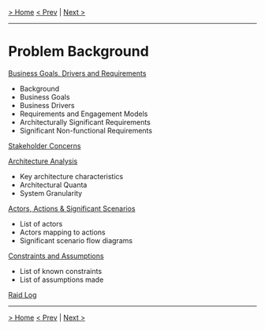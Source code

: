 [&gt; Home](../README.md)
[&lt; Prev](../Glossary.md)  |  [Next &gt;](1.1.BusinessGoalsDriversAndRequirements.md)

---

# Problem Background

[Business Goals, Drivers and Requirements](1.1.BusinessGoalsDriversAndRequirements.md)

* Background
* Business Goals
* Business Drivers
* Requirements and Engagement Models
* Architecturally Significant Requirements
* Significant Non-functional Requirements

[Stakeholder Concerns](1.2.StakeholderConcerns.md)

[Architecture Analysis](1.3.ArchitectureAnalysis.md)

- Key architecture characteristics
- Architectural Quanta
- System Granularity

[Actors, Actions &amp; Significant Scenarios](1.4.ActorsActionsAndSignificantScenarios.md)

* List of actors
* Actors mapping to actions
* Significant scenario flow diagrams

[Constraints and Assumptions](1.5.Constraints.md)

* List of known constraints
* List of assumptions made

[Raid Log](1.6.RAID.md)

---

[&gt; Home](../README.md)
[&lt; Prev](../Glossary.md)  |  [Next &gt;](1.1.BusinessGoalsDriversAndRequirements.md)
